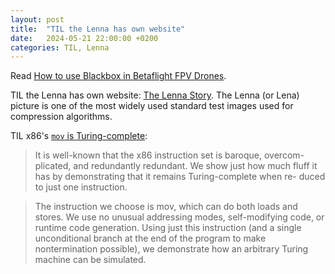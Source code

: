 ```yaml
---
layout: post
title:  "TIL the Lenna has own website"
date:   2024-05-21 22:00:00 +0200
categories: TIL, Lenna
---
```

Read [How to use Blackbox in Betaflight FPV Drones](https://oscarliang.com/blackbox/).

TIL the Lenna has own website: [The Lenna Story](http://www.lenna.org). The Lenna (or Lena) picture is one of the most widely used standard test images used for compression algorithms.

TIL x86's [`mov` is Turing-complete](https://drwho.virtadpt.net/files/mov.pdf):

> It is well-known that the x86 instruction set is baroque, overcom- plicated, and redundantly redundant. We show just how much fluff it has by demonstrating that it remains Turing-complete when re- duced to just one instruction.

> The instruction we choose is mov, which can do both loads and stores. We use no unusual addressing modes, self-modifying code, or runtime code generation. Using just this instruction (and a single unconditional branch at the end of the program to make nontermination possible), we demonstrate how an arbitrary Turing machine can be simulated.
